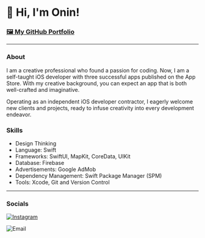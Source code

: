# 👋 Hi, I'm Onin!

### [🖼️ My GitHub Portfolio](https://github.com/Onin-iOS/iOS-Developer-Portfolio)

***

###  About

I am a creative professional who found a passion for coding. Now, I am a self-taught iOS developer with three successful apps published on the App Store. With my creative background, you can expect an app that is both well-crafted and imaginative.  

Operating as an independent iOS developer contractor, I eagerly welcome new clients and projects, ready to infuse creativity into every development endeavor.

### Skills

* Design Thinking
* Language: Swift
* Frameworks: SwiftUI, MapKit, CoreData, UIKit
* Database: Firebase
* Advertisements: Google AdMob
* Dependency Management: Swift Package Manager (SPM)
* Tools: Xcode, Git and Version Control 

---
### Socials 

[![Instagram](https://i.imgur.com/HeVBU6h.png)](https://www.instagram.com/oninizer/) 

![Email](https://i.imgur.com/WteCzm6.pngL)
